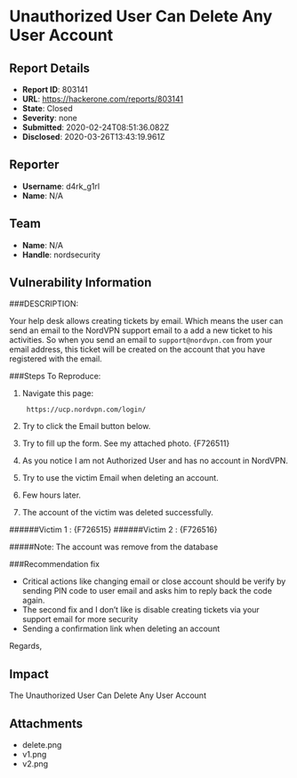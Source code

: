 # Unauthorized User Can Delete Any User Account

## Report Details
- **Report ID**: 803141
- **URL**: https://hackerone.com/reports/803141
- **State**: Closed
- **Severity**: none
- **Submitted**: 2020-02-24T08:51:36.082Z
- **Disclosed**: 2020-03-26T13:43:19.961Z

## Reporter
- **Username**: d4rk_g1rl
- **Name**: N/A

## Team
- **Name**: N/A
- **Handle**: nordsecurity

## Vulnerability Information
###DESCRIPTION:

Your help desk allows creating tickets by email. Which means the user can send an email to the NordVPN support email to a add a new ticket to his activities. So when you send an email to `support@nordvpn.com` from your email address, this ticket will be created on the account that you have registered with the email.

###Steps To Reproduce:

1. Navigate this page:

        https://ucp.nordvpn.com/login/ 

2. Try to click the Email button below.
3. Try to fill up the form. See my attached photo.
{F726511}
4. As you notice I am not Authorized User and has no account in NordVPN.
5. Try to use the victim Email when deleting an account.
6. Few hours later.
7. The account of the victim was deleted successfully.

######Victim 1 :
{F726515}
######Victim 2 :
{F726516}

#####Note: The account was remove from the database

###Recommendation fix

* Critical actions like changing email or close account should be verify by sending PIN code to user email and asks him to reply back the code again.
* The second fix and I don’t like is disable creating tickets via your support email for more security
* Sending a confirmation link when deleting an account


Regards,

## Impact

The Unauthorized User Can Delete Any User Account

## Attachments
- delete.png
- v1.png
- v2.png
